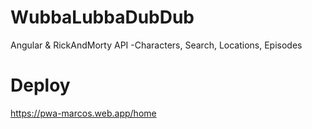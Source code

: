 # WubbaLubbaDubDub
Angular &amp; RickAndMorty API -Characters, Search, Locations, Episodes

# Deploy
https://pwa-marcos.web.app/home

